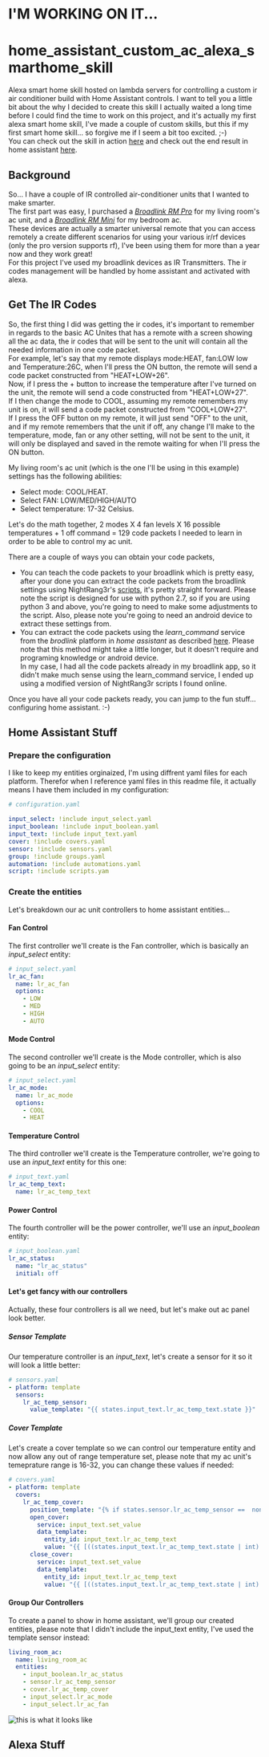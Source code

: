 # I'M WORKING ON IT...


# home_assistant_custom_ac_alexa_smarthome_skill
Alexa smart home skill hosted on lambda servers for controlling a custom ir air conditioner build with Home Assistant controls.
I want to tell you a little bit about the why I decided to create this skill I actually waited a long time before I could find the time to work on this project, and it's actually my first alexa smart home skill, I've made a couple of custom skills, but this if my first smart home skill... so forgive me if I seem a bit too excited. ;-)</br>
You can check out the skill in action [here](https://www.youtube.com/edit?o=U&video_id=Y4i989zwQlc) and check out the end result in home assistant [here](ha-ac.jpg).


## Background
So... I have a couple of IR controlled air-conditioner units that I wanted to make smarter. </br>
The first part was easy, I purchased a [*Broadlink RM Pro*](https://www.aliexpress.com/item/Broadlink-RM2-RM-Pro-Smart-home-Automation-Universal-Intelligent-wireless-remote-control-WIFI-IR-RF-switch/32738344424.html?spm=a2g0s.9042311.0.0.svn7ka) for my living room's ac unit, and a [*Broadlink RM Mini*](https://www.aliexpress.com/item/Broadlink-RM2-RM-PRO-Smart-Home-Automation-WiFi-IR-RF-Universal-Intelligent-Wireless-remote-Controller-for/32729931353.html?spm=a2g0s.9042311.0.0.svn7ka) for my bedroom ac.</br>
These devices are actually a smarter universal remote that you can access remotely a create different scenarios for using your various ir/rf devices (only the pro version supports rf), I've been using them for more than a year now and they work great!</br>
For this project I've used my broadlink devices as IR Transmitters. The ir codes management will be handled by home assistant and activated with alexa.

## Get The IR Codes
So, the first thing I did was getting the ir codes, it's important to remember in regards to the basic AC Unites that has a remote with a screen showing all the ac data, the ir codes that will be sent to the unit will contain all the needed information in one code packet. </br>
For example, let's say that my remote displays mode:HEAT, fan:LOW low and Temperature:26C, when I'll press the ON button, the remote will send a code packet constructed from "HEAT+LOW+26".</br>
Now, if I press the + button to increase the temperature after I've turned on the unit, the remote will send a code constructed from "HEAT+LOW+27". </br>
If I then change the mode to COOL, assuming my remote remembers my unit is on, it will send a code packet constructed from "COOL+LOW+27". </br>
If I press the OFF button on my remote, it will just send "OFF" to the unit, and if my remote remembers that the unit if off, any change I'll make to the temperature, mode, fan or any other setting, will not be sent to the unit, it will only be displayed and saved in the remote waiting for when I'll press the ON button. </br>

My living room's ac unit (which is the one I'll be using in this example) settings has the following abilities:
- Select mode: COOL/HEAT.
- Select FAN: LOW/MED/HIGH/AUTO
- Select temperature: 17-32 Celsius.

Let's do the math together, 2 modes X 4 fan levels X 16 possible temperatures + 1 off command = 129 code packets I needed to learn in order to be able to control my ac unit. </br>

There are a couple of ways you can obtain your code packets, </br>
- You can teach the code packets to your broadlink which is pretty easy, after your done you can extract the code packets from the broadlink settings using NightRang3r's [scripts](https://github.com/NightRang3r/Broadlink-e-control-db-dump), it's pretty straight forward. Please note the script is designed for use with python 2.7, so if you are using python 3 and above, you're going to need to make some adjustments to the script. Also, please note you're going to need an android device to extract these settings from.
- You can extract the code packets using the *learn_command* service from the *brodlink* platform in *home assistant* as described [here](https://home-assistant.io/components/switch.broadlink/#how-to-obtain-irrf-packets). Please note that this method might take a little longer, but it doesn't require and programing knowledge or android device. </br>
In my case, I had all the code packets already in my broadlink app, so it didn't make much sense using the learn_command service, I ended up using a modified version of NightRang3r scripts I found online. </br>

Once you have all your code packets ready, you can jump to the fun stuff... configuring home assistant. :-)

## Home Assistant Stuff
### Prepare the configuration
I like to keep my entities orginaized, I'm using diffrent yaml files for each platform. Therefor when I reference yaml files in this readme file, it actually means I have them included in my configuration:</br>
```yaml
# configuration.yaml

input_select: !include input_select.yaml
input_boolean: !include input_boolean.yaml
input_text: !include input_text.yaml
cover: !include covers.yaml
sensor: !include sensors.yaml
group: !include groups.yaml
automation: !include automations.yaml
script: !include scripts.yam
```

### Create the entities
Let's breakdown our ac unit controllers to home assistant entities...</br>

#### Fan Control
The first controller we'll create is the Fan controller, which is basically an *input_select* entity:</br>
```yaml
# input_select.yaml
lr_ac_fan:
  name: lr_ac_fan
  options:
    - LOW
    - MED
    - HIGH
    - AUTO
```
#### Mode Control
The second controller we'll create is the Mode controller, which is also going to be an *input_select* entity:</br>
```yaml
# input_select.yaml
lr_ac_mode:
  name: lr_ac_mode
  options:
    - COOL
    - HEAT
```
#### Temperature Control
The third controller we'll create is the Temperature controller, we're going to use an *input_text* entity for this one:</br>
```yaml
# input_text.yaml
lr_ac_temp_text:
  name: lr_ac_temp_text
```
#### Power Control
The fourth controller will be the power controller, we'll use an *input_boolean* entity:</br>
```yaml
# input_boolean.yaml
lr_ac_status:
  name: "lr_ac_status"
  initial: off
```
#### Let's get fancy with our controllers
Actually, these four controllers is all we need, but let's make out ac panel look better.</br>

##### Sensor Template
Our temperature controller is an *input_text*, let's create a sensor for it so it will look a little better:</br>
```yaml
# sensors.yaml
- platform: template
  sensors:
    lr_ac_temp_sensor:
      value_template: "{{ states.input_text.lr_ac_temp_text.state }}"
```
##### Cover Template
Let's create a cover template so we can control our temperature entity and now allow any out of range temperature set, please note that my ac unit's temeprature range is 16-32, you can change these values if needed:</br>
```yaml
# covers.yaml
- platform: template
  covers:
    lr_ac_temp_cover:
      position_template: "{% if states.sensor.lr_ac_temp_sensor ==  none %}25{% else %}{{ states.sensor.lr_ac_temp_sensor.state | int }}{% endif %}"
      open_cover:
        service: input_text.set_value
        data_template:
          entity_id: input_text.lr_ac_temp_text
          value: "{{ [((states.input_text.lr_ac_temp_text.state | int) + 1), 32] | min }}"
      close_cover:
        service: input_text.set_value
        data_template:
          entity_id: input_text.lr_ac_temp_text
          value: "{{ [((states.input_text.lr_ac_temp_text.state | int) - 1), 16] | max }}"
```
#### Group Our Controllers
To create a panel to show in home assistant, we'll group our created entities, please note that I didn't include the input_text entity, I've used the template sensor instead:</br>
```yaml
living_room_ac:
  name: living_room_ac
  entities:
    - input_boolean.lr_ac_status
    - sensor.lr_ac_temp_sensor
    - cover.lr_ac_temp_cover
    - input_select.lr_ac_mode
    - input_select.lr_ac_fan
```
![this is what it looks like](ha-ac.jpg)
## Alexa Stuff
